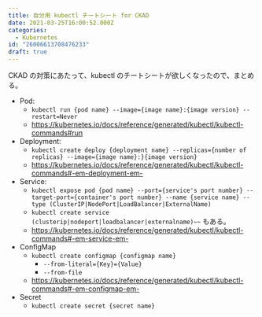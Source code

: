 ```yaml
---
title: 自分用 kubectl チートシート for CKAD
date: 2021-03-25T16:00:52.000Z
categories:
  - Kubernetes
id: "26006613708476233"
draft: true
---
```

CKAD の対策にあたって、kubectl のチートシートが欲しくなったので、まとめる。

- Pod:
  - `kubectl run {pod name} --image={image name}:{image version} --restart=Never`
  - https://kubernetes.io/docs/reference/generated/kubectl/kubectl-commands#run
- Deployment:
  - `kubectl create deploy {deployment name} --replicas={number of replicas} --image={image name}:}{image version}`
  - https://kubernetes.io/docs/reference/generated/kubectl/kubectl-commands#-em-deployment-em-
- Service:
  - `kubectl expose pod {pod name} --port={service's port number} --target-port={container's port number} --name {service name} --type (ClusterIP|NodePort|LoadBalancer|ExternalName)`
  - `kubectl create service (clusterip|nodeport|loadbalancer|externalname)~~` もある。
  - https://kubernetes.io/docs/reference/generated/kubectl/kubectl-commands#-em-service-em-
- ConfigMap
  - `kubectl create configmap {configmap name}`
    - `--from-literal={Key}={Value}`
    - `--from-file`
  - https://kubernetes.io/docs/reference/generated/kubectl/kubectl-commands#-em-configmap-em-
- Secret
  - `kubectl create secret {secret name}`
